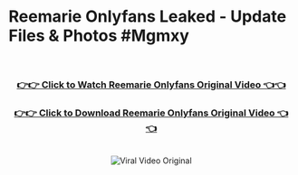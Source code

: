 # Reemarie Onlyfans Leaked - Update Files & Photos #Mgmxy


<br>
<div align="center">
<h3><a href="https://links2leaks.com/reemarie" rel="nofollow">👉👉 Click to Watch Reemarie Onlyfans Original Video 👈👈</a></h3>
<h3><a href="https://links2leaks.com/reemarie" rel="nofollow">👉👉 Click to Download Reemarie Onlyfans Original Video 👈👈</a></h3>
<br>
<a href="https://links2leaks.com/reemarie" rel="nofollow"><img src="https://i.ibb.co/Gkj2r4b/banner.png" alt="Viral Video Original" style="max-width: 100%; display: inline-block;" data-target="animated-image.originalImage"></a>
</div>